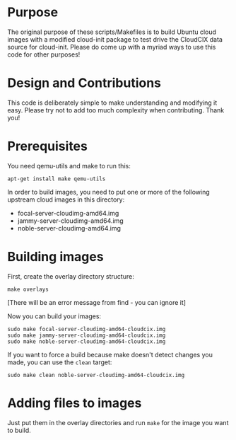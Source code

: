 # Purpose

The original purpose of these scripts/Makefiles is to build Ubuntu cloud images
with a modified cloud-init package to test drive the CloudCIX data source for
cloud-init. Please do come up with a myriad ways to use this code for other
purposes!

# Design and Contributions

This code is deliberately simple to make understanding and modifying it easy.
Please try not to add too much complexity when contributing. Thank you!

# Prerequisites

You need qemu-utils and make to run this:

```
apt-get install make qemu-utils
```

In order to build images, you need to put one or more of the following upstream
cloud images in this directory:

* focal-server-cloudimg-amd64.img
* jammy-server-cloudimg-amd64.img
* noble-server-cloudimg-amd64.img

# Building images

First, create the overlay directory structure:

```
make overlays
```

[There will be an error message from find - you can ignore it]

Now you can build your images:

```
sudo make focal-server-cloudimg-amd64-cloudcix.img
sudo make jammy-server-cloudimg-amd64-cloudcix.img
sudo make noble-server-cloudimg-amd64-cloudcix.img
```

If you want to force a build because make doesn't detect changes you made, you
can use the `clean` target:

```
sudo make clean noble-server-cloudimg-amd64-cloudcix.img
```

# Adding files to images

Just put them in the overlay directories and run `make` for the image you want
to build.
